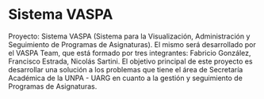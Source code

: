 # Sistema VASPA
Proyecto: Sistema VASPA (Sistema para la Visualización, Administración y Seguimiento de Programas de Asignaturas).
El mismo será desarrollado por el VASPA Team, que está formado por tres integrantes: Fabricio González, Francisco Estrada, Nicolás Sartini. 
El objetivo principal de este proyecto es desarrollar una solución a los problemas que tiene el área de Secretaría Académica de la UNPA - UARG en cuanto a la gestión y seguimiento de Programas de Asignaturas.
